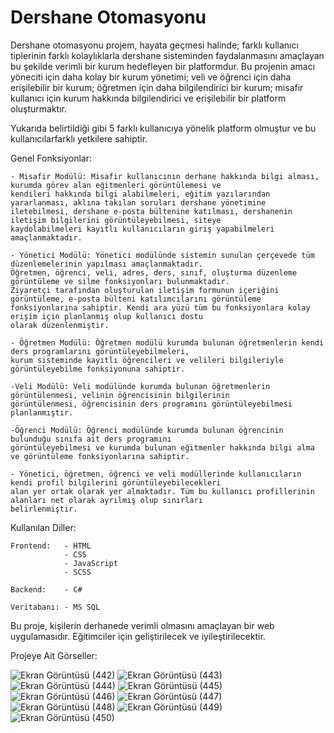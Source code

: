 # Dershane Otomasyonu
Dershane otomasyonu projem, hayata geçmesi halinde; farklı kullanıcı tiplerinin farklı kolaylıklarla dershane sisteminden
faydalanmasını amaçlayan bu şekilde verimli bir kurum hedefleyen bir platformdur. Bu projenin amacı yöneciti için daha
kolay bir kurum yönetimi; veli ve öğrenci için daha erişilebilir bir kurum; öğretmen için daha bilgilendirici bir kurum;
misafir kullanıcı için kurum hakkında bilgilendirici ve erişilebilir bir platform oluşturmaktır.

Yukarıda belirtildiği gibi 5 farklı kullanıcıya yönelik platform olmuştur ve bu kullanıcılarfarklı yetkilere sahiptir.

Genel Fonksiyonlar:

    - Misafir Modülü: Misafir kullanıcının derhane hakkında bilgi alması, kurumda görev alan eğitmenleri görüntülemesi ve
    kendileri hakkında bilgi alabilmeleri, eğitim yazılarından yararlanması, aklına takılan soruları dershane yönetimine
    iletebilmesi, dershane e-posta bültenine katılması, dershanenin iletişim bilgilerini görüntüleyebilmesi, siteye 
    kaydolabilmeleri kayıtlı kullanıcıların giriş yapabilmeleri amaçlanmaktadır.

    - Yönetici Modülü: Yönetici modülünde sistemin sunulan çerçevede tüm düzenlemelerinin yapılması amaçlanmaktadır.
    Öğretmen, öğrenci, veli, adres, ders, sınıf, oluşturma düzenleme görüntüleme ve silme fonksiyonları bulunmaktadır.
    Ziyaretçi tarafından oluşturulan iletişim formunun içeriğini görüntüleme, e-posta bülteni katılımcılarını görüntüleme
    fonksiyonlarına sahiptir. Kendi ara yüzü tüm bu fonksiyonlara kolay erişim için planlanmış olup kullanıcı dostu
    olarak düzenlenmiştir.

    - Öğretmen Modülü: Öğretmen modülü kurumda bulunan öğretmenlerin kendi ders programlarını görüntüleyebilmeleri,
    kurum sisteminde kayıtlı öğrencileri ve velileri bilgileriyle görüntüleyebilme fonksiyonuna sahiptir.

    -Veli Modülü: Veli modülünde kurumda bulunan öğretmenlerin görüntülenmesi, velinin öğrencisinin bilgilerinin
    görüntülenmesi, öğrencisinin ders programını görüntüleyebilmesi planlanmıştır.

    -Öğrenci Modülü: Öğrenci modülünde kurumda bulunan öğrencinin bulunduğu sınıfa ait ders programını 
    görüntüleyebilmesi ve kurumda bulunan eğitmenler hakkında bilgi alma ve görüntüleme fonksiyonlarına sahiptir.

    - Yönetici, öğretmen, öğrenci ve veli modüllerinde kullanıcıların kendi profil bilgilerini görüntüleyebilecekleri
    alan yer ortak olarak yer almaktadır. Tüm bu kullanıcı profillerinin alanları net olarak ayrılmış olup sınırları
    belirlenmiştir.

Kullanılan Diller:

    Frontend:   - HTML
                - CSS
                - JavaScript
                - SCSS
    
    Backend:    - C#

    Veritabanı: - MS SQL

Bu proje, kişilerin derhanede verimli olmasını amaçlayan bir web uygulamasıdır. Eğitimciler için geliştirilecek ve iyileştirilecektir.

Projeye Ait Görseller:

![Ekran Görüntüsü (442)](https://github.com/omer-gulsoy/Web-Dershane/assets/139320509/d48acdd3-211a-46c7-a819-eace7ccfc12d)
![Ekran Görüntüsü (443)](https://github.com/omer-gulsoy/Web-Dershane/assets/139320509/fc2d754d-f1f6-49ca-ac2a-fb868e8f0ebe)
![Ekran Görüntüsü (444)](https://github.com/omer-gulsoy/Web-Dershane/assets/139320509/e893c001-990a-4329-b7b4-9d528da8fe41)
![Ekran Görüntüsü (445)](https://github.com/omer-gulsoy/Web-Dershane/assets/139320509/a896004a-985d-4ff0-ad40-48852ea864f7)
![Ekran Görüntüsü (446)](https://github.com/omer-gulsoy/Web-Dershane/assets/139320509/ec2fea4c-cbc7-4117-a047-35fd17e258ef)
![Ekran Görüntüsü (447)](https://github.com/omer-gulsoy/Web-Dershane/assets/139320509/ffd20415-cc06-44c8-b47a-9c3f370b89bb)
![Ekran Görüntüsü (448)](https://github.com/omer-gulsoy/Web-Dershane/assets/139320509/b687a142-f2e0-4819-8ac4-20055e517ec3)
![Ekran Görüntüsü (449)](https://github.com/omer-gulsoy/Web-Dershane/assets/139320509/79a0dcbf-6878-4298-b3bd-2fc0758e518d)
![Ekran Görüntüsü (450)](https://github.com/omer-gulsoy/Web-Dershane/assets/139320509/49ee9f36-971f-4053-ba13-049a7bee3440)
